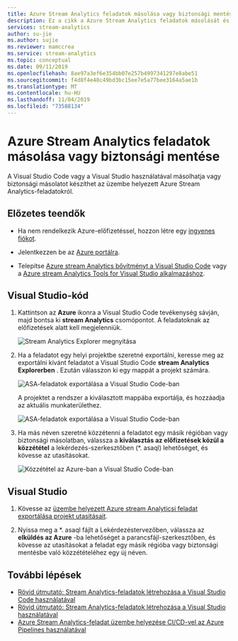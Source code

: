 ```yaml
---
title: Azure Stream Analytics feladatok másolása vagy biztonsági mentése
description: Ez a cikk a Azure Stream Analytics feladatok másolását és biztonsági mentését ismerteti.
services: stream-analytics
author: su-jie
ms.author: sujie
ms.reviewer: mamccrea
ms.service: stream-analytics
ms.topic: conceptual
ms.date: 09/11/2019
ms.openlocfilehash: 8ae97a3ef6e354bb07e257b4997341297e8abe51
ms.sourcegitcommit: f4d8f4e48c49bd3bc15ee7e5a77bee3164a5ae1b
ms.translationtype: MT
ms.contentlocale: hu-HU
ms.lasthandoff: 11/04/2019
ms.locfileid: "73588134"
---
```

# <a name="copy-or-back-up-azure-stream-analytics-jobs"></a>Azure Stream Analytics feladatok másolása vagy biztonsági mentése

A Visual Studio Code vagy a Visual Studio használatával másolhatja vagy biztonsági másolatot készíthet az üzembe helyezett Azure Stream Analytics-feladatokról. 

## <a name="before-you-begin"></a>Előzetes teendők
* Ha nem rendelkezik Azure-előfizetéssel, hozzon létre egy [ingyenes fiókot](https://azure.microsoft.com/free/).

* Jelentkezzen be az [Azure portálra](https://portal.azure.com/).

* Telepítse [Azure stream Analytics bővítményt a Visual Studio Code](https://docs.microsoft.com/azure/stream-analytics/quick-create-vs-code#install-the-azure-stream-analytics-extension) vagy a [Azure stream Analytics Tools for Visual Studio alkalmazáshoz](https://docs.microsoft.com/azure/stream-analytics/quick-create-vs-code#install-the-azure-stream-analytics-extension).  



## <a name="visual-studio-code"></a>Visual Studio-kód 

1. Kattintson az **Azure** ikonra a Visual Studio Code tevékenység sávján, majd bontsa ki **stream Analytics** csomópontot. A feladatoknak az előfizetések alatt kell megjelenniük.

   ![Stream Analytics Explorer megnyitása](./media/vscode-explore-jobs/open-explorer.png)

2. Ha a feladatot egy helyi projektbe szeretné exportálni, keresse meg az exportálni kívánt feladatot a Visual Studio Code **stream Analytics Explorerben** . Ezután válasszon ki egy mappát a projekt számára. 

    ![ASA-feladatok exportálása a Visual Studio Code-ban](./media/vscode-explore-jobs/export-job.png)

    A projektet a rendszer a kiválasztott mappába exportálja, és hozzáadja az aktuális munkaterülethez.

    ![ASA-feladatok exportálása a Visual Studio Code-ban](./media/stream-analytics-manage-job/copy-backup-stream-analytics-jobs.png)

3. Ha más néven szeretné közzétenni a feladatot egy másik régióban vagy biztonsági másolatban, válassza a **kiválasztás az előfizetések közül a közzététel** a lekérdezés-szerkesztőben (\*. asaql) lehetőséget, és kövesse az utasításokat. 

    ![Közzététel az Azure-ban a Visual Studio Code-ban](./media/quick-create-vs-code/select-subscription.png)


## <a name="visual-studio"></a>Visual Studio 

1. Kövesse az [üzembe helyezett Azure stream Analyticsi feladat exportálása projekt utasításait](https://docs.microsoft.com/azure/stream-analytics/stream-analytics-vs-tools#export-jobs-to-a-project). 

2. Nyissa meg a \*. asaql fájlt a Lekérdezéstervezőben, válassza az **elküldés az Azure** -ba lehetőséget a parancsfájl-szerkesztőben, és kövesse az utasításokat a feladat egy másik régióba vagy biztonsági mentésbe való közzétételéhez egy új néven. 


## <a name="next-steps"></a>További lépések

* [Rövid útmutató: Stream Analytics-feladatok létrehozása a Visual Studio Code használatával](quick-create-vs-code.md)
* [Rövid útmutató: Stream Analytics-feladatok létrehozása a Visual Studio használatával](stream-analytics-quick-create-vs.md)
* [Azure Stream Analytics-feladat üzembe helyezése CI/CD-vel az Azure Pipelines használatával](stream-analytics-tools-visual-studio-cicd-vsts.md)
